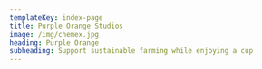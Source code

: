 ```yaml
---
templateKey: index-page
title: Purple Orange Studios
image: /img/chemex.jpg
heading: Purple Orange
subheading: Support sustainable farming while enjoying a cup
---
```

